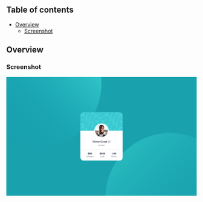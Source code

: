 
## Table of contents

- [Overview](#overview)
  - [Screenshot](#screenshot)

## Overview

### Screenshot

![](./screenshot.png)

